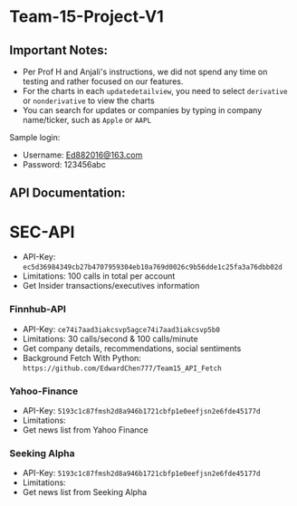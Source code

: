 # Team-15-Project-V1


## Important Notes:
- Per Prof H and Anjali's instructions, we did not spend any time on testing and rather focused on our features. 
- For the charts in each `updatedetailview`, you need to select `derivative` or `nonderivative` to view the charts 
- You can search for updates or companies by typing in company name/ticker, such as `Apple` or `AAPL`

Sample login:
- Username: Ed882016@163.com
- Password: 123456abc

## API Documentation:
# SEC-API
- API-Key: `ec5d36984349cb27b4707959304eb10a769d0026c9b56dde1c25fa3a76dbb02d`
- Limitations: 100 calls in total per account
- Get Insider transactions/executives information 

### Finnhub-API
- API-Key: `ce74i7aad3iakcsvp5agce74i7aad3iakcsvp5b0`
- Limitations: 30 calls/second & 100 calls/minute 
- Get company details, recommendations, social sentiments 
- Background Fetch With Python: `https://github.com/EdwardChen777/Team15_API_Fetch`

### Yahoo-Finance
- API-Key: `5193c1c87fmsh2d8a946b1721cbfp1e0eefjsn2e6fde45177d`
- Limitations: 
- Get news list from Yahoo Finance

### Seeking Alpha
- API-Key: `5193c1c87fmsh2d8a946b1721cbfp1e0eefjsn2e6fde45177d`
- Limitations: 
- Get news list from Seeking Alpha
